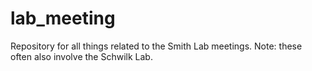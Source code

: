 # lab_meeting
Repository for all things related to the Smith Lab meetings. Note: these often also involve the Schwilk Lab.
